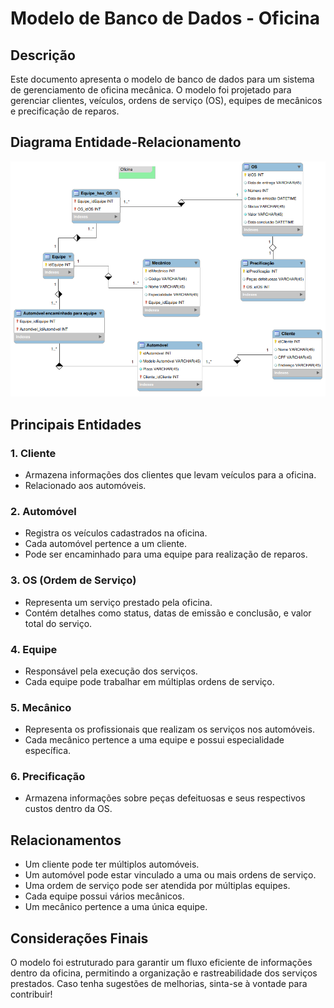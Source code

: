# Modelo de Banco de Dados - Oficina

## Descrição
Este documento apresenta o modelo de banco de dados para um sistema de gerenciamento de oficina mecânica. O modelo foi projetado para gerenciar clientes, veículos, ordens de serviço (OS), equipes de mecânicos e precificação de reparos.

## Diagrama Entidade-Relacionamento
![Modelo de Banco de Dados](Oficina.png)

## Principais Entidades

### 1. **Cliente**
- Armazena informações dos clientes que levam veículos para a oficina.
- Relacionado aos automóveis.

### 2. **Automóvel**
- Registra os veículos cadastrados na oficina.
- Cada automóvel pertence a um cliente.
- Pode ser encaminhado para uma equipe para realização de reparos.

### 3. **OS (Ordem de Serviço)**
- Representa um serviço prestado pela oficina.
- Contém detalhes como status, datas de emissão e conclusão, e valor total do serviço.

### 4. **Equipe**
- Responsável pela execução dos serviços.
- Cada equipe pode trabalhar em múltiplas ordens de serviço.

### 5. **Mecânico**
- Representa os profissionais que realizam os serviços nos automóveis.
- Cada mecânico pertence a uma equipe e possui especialidade específica.

### 6. **Precificação**
- Armazena informações sobre peças defeituosas e seus respectivos custos dentro da OS.

## Relacionamentos
- Um cliente pode ter múltiplos automóveis.
- Um automóvel pode estar vinculado a uma ou mais ordens de serviço.
- Uma ordem de serviço pode ser atendida por múltiplas equipes.
- Cada equipe possui vários mecânicos.
- Um mecânico pertence a uma única equipe.

## Considerações Finais
O modelo foi estruturado para garantir um fluxo eficiente de informações dentro da oficina, permitindo a organização e rastreabilidade dos serviços prestados. Caso tenha sugestões de melhorias, sinta-se à vontade para contribuir!

